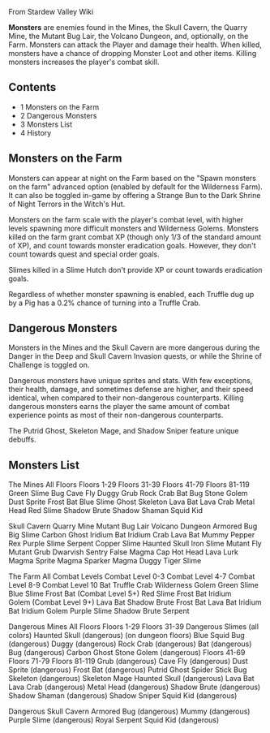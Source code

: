 From Stardew Valley Wiki

**Monsters** are enemies found in the Mines, the Skull Cavern, the Quarry Mine, the Mutant Bug Lair, the Volcano Dungeon, and, optionally, on the Farm. Monsters can attack the Player and damage their health. When killed, monsters have a chance of dropping Monster Loot and other items. Killing monsters increases the player's combat skill.

## Contents

- 1 Monsters on the Farm
- 2 Dangerous Monsters
- 3 Monsters List
- 4 History

## Monsters on the Farm

Monsters can appear at night on the Farm based on the "Spawn monsters on the farm" advanced option (enabled by default for the Wilderness Farm). It can also be toggled in-game by offering a Strange Bun to the Dark Shrine of Night Terrors in the Witch's Hut.

Monsters on the farm scale with the player's combat level, with higher levels spawning more difficult monsters and Wilderness Golems. Monsters killed on the farm grant combat XP (though only 1/3 of the standard amount of XP), and count towards monster eradication goals. However, they don't count towards quest and special order goals.

Slimes killed in a Slime Hutch don't provide XP or count towards eradication goals.

Regardless of whether monster spawning is enabled, each Truffle dug up by a Pig has a 0.2% chance of turning into a Truffle Crab.

## Dangerous Monsters

Monsters in the Mines and the Skull Cavern are more dangerous during the Danger in the Deep and Skull Cavern Invasion quests, or while the Shrine of Challenge is toggled on.

Dangerous monsters have unique sprites and stats. With few exceptions, their health, damage, and sometimes defense are higher, and their speed identical, when compared to their non-dangerous counterparts. Killing dangerous monsters earns the player the same amount of combat experience points as most of their non-dangerous counterparts.

The Putrid Ghost, Skeleton Mage, and Shadow Sniper feature unique debuffs.

## Monsters List

The Mines All Floors Floors 1-29 Floors 31-39 Floors 41-79 Floors 81-119 Green Slime Bug Cave Fly Duggy Grub Rock Crab Bat Bug Stone Golem Dust Sprite Frost Bat Blue Slime Ghost Skeleton Lava Bat Lava Crab Metal Head Red Slime Shadow Brute Shadow Shaman Squid Kid

Skull Cavern Quarry Mine Mutant Bug Lair Volcano Dungeon Armored Bug Big Slime Carbon Ghost Iridium Bat Iridium Crab Lava Bat Mummy Pepper Rex Purple Slime Serpent Copper Slime Haunted Skull Iron Slime Mutant Fly Mutant Grub Dwarvish Sentry False Magma Cap Hot Head Lava Lurk Magma Sprite Magma Sparker Magma Duggy Tiger Slime

The Farm All Combat Levels Combat Level 0-3 Combat Level 4-7 Combat Level 8-9 Combat Level 10 Bat Truffle Crab Wilderness Golem Green Slime Blue Slime Frost Bat (Combat Level 5+) Red Slime Frost Bat Iridium Golem (Combat Level 9+) Lava Bat Shadow Brute Frost Bat Lava Bat Iridium Bat Iridium Golem Purple Slime Shadow Brute Serpent

Dangerous Mines All Floors Floors 1-29 Floors 31-39 Dangerous Slimes (all colors) Haunted Skull (dangerous) (on dungeon floors) Blue Squid Bug (dangerous) Duggy (dangerous) Rock Crab (dangerous) Bat (dangerous) Bug (dangerous) Carbon Ghost Stone Golem (dangerous) Floors 41-69 Floors 71-79 Floors 81-119 Grub (dangerous) Cave Fly (dangerous) Dust Sprite (dangerous) Frost Bat (dangerous) Putrid Ghost Spider Stick Bug Skeleton (dangerous) Skeleton Mage Haunted Skull (dangerous) Lava Bat Lava Crab (dangerous) Metal Head (dangerous) Shadow Brute (dangerous) Shadow Shaman (dangerous) Shadow Sniper Squid Kid (dangerous)

Dangerous Skull Cavern Armored Bug (dangerous) Mummy (dangerous) Purple Slime (dangerous) Royal Serpent Squid Kid (dangerous)